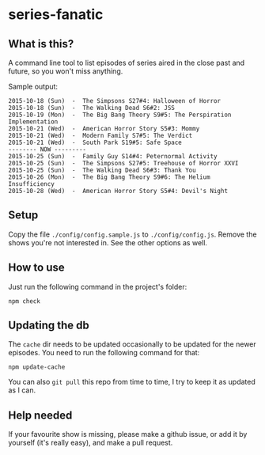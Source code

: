 # series-fanatic

## What is this?

A command line tool to list episodes of series aired in the close past and future, so you won't miss anything.

Sample output:

```
2015-10-18 (Sun)  -  The Simpsons S27#4: Halloween of Horror
2015-10-18 (Sun)  -  The Walking Dead S6#2: JSS
2015-10-19 (Mon)  -  The Big Bang Theory S9#5: The Perspiration Implementation
2015-10-21 (Wed)  -  American Horror Story S5#3: Mommy
2015-10-21 (Wed)  -  Modern Family S7#5: The Verdict
2015-10-21 (Wed)  -  South Park S19#5: Safe Space
-------- NOW ---------
2015-10-25 (Sun)  -  Family Guy S14#4: Peternormal Activity
2015-10-25 (Sun)  -  The Simpsons S27#5: Treehouse of Horror XXVI
2015-10-25 (Sun)  -  The Walking Dead S6#3: Thank You
2015-10-26 (Mon)  -  The Big Bang Theory S9#6: The Helium Insufficiency
2015-10-28 (Wed)  -  American Horror Story S5#4: Devil's Night
```

## Setup

Copy the file `./config/config.sample.js` to `./config/config.js`. Remove the shows you're not interested in. See the other options as well.


## How to use

Just run the following command in the project's folder:

```
npm check
```


## Updating the db

The `cache` dir needs to be updated occasionally to be updated for the newer episodes. You need to run the following command for that:

```
npm update-cache
```

You can also `git pull` this repo from time to time, I try to keep it as updated as I can.


## Help needed

If your favourite show is missing, please make a github issue, or add it by yourself (it's really easy), and make a pull request.
